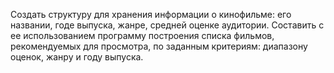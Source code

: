 Создать структуру для хранения информации о кинофильме: его названии, годе выпуска, жанре, средней оценке аудитории.
Составить с ее использованием программу построения списка фильмов, рекомендуемых для просмотра, по заданным критериям:
диапазону оценок, жанру и году выпуска.
